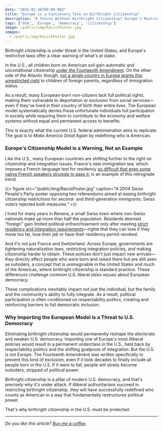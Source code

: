 ```yaml
---
date: "2025-02-26T00:00:00Z"
title: "Europe is a Cautionary Tale on Birthright Citizenship"
description: "A Future Without Birthright Citizenship? Europe’s Restrictive Laws Show Us the Consequences."
tags: ['USA', 'Europe', 'democracy', 'citizenship']
image: /public/img/RacistPoster.jpg
images:
  - /public/img/RacistPoster.jpg
---
```


Birthright citizenship is under threat in the United States, and Europe's restrictive laws offer a clear warning of what's at stake.

In the U.S., all children born on American soil gain automatic and unconditional citizenship [under the Fourteenth Amendment](https://constitution.congress.gov/constitution/amendment-14/). On the other side of the Atlantic though, [not a single country in Europe grants this unrestricted right](https://www.euronews.com/my-europe/2025/01/29/fact-check-which-european-countries-practice-birthright-citizenship
) to children of foreign parents, regardless of immigration status.

As a result, many European-born non-citizens lack full political rights, making them vulnerable to deportation or exclusion from social services—even if they've lived in their country of birth their entire lives. The European model systematically denies these unfortunate individuals full participation in society while requiring them to contribute to the economy and welfare systems without equal and permanent access to benefits.

This is exactly what the current U.S. federal administration aims to replicate. The goal is to *Make America Great Again* by redefining who is American.  

### Europe's Citizenship Model is a Warning, Not an Example  

Like the U.S., many European countries are shifting further to the right on citizenship and integration issues. France's new immigration law, which imposes a French language test for residency [so difficult that even some native French speakers struggle to pass it](https://www.theguardian.com/world/2025/feb/14/french-citizens-would-fail-language-tests-for-foreigners-seeking-residency), is an example of this retrograde trend.

{{< figure src="/public/img/RacistPoster.jpg" caption="A 2004 Swiss People's Party poster opposing two referendums aimed at easing birthright citizenship restrictions for second- and third-generation immigrants. Swiss voters rejected both measures." >}}

I lived for many years in Renens, a small Swiss town where non-Swiss nationals make up more than half the population. Residents deemed "foreign" gain limited political enfranchisement only after meeting [strict residency and integration requirements](https://www.vd.ch/fileadmin/user_upload/organisation/dire/spop/fichiers_pdf/fly-151127-droits-vote-etrangers.pdf)—rights that they can lose if they move too far, lose their job or have their residency permit revoked.

And it's not just France and Switzerland. Across Europe, governments are tightening naturalization laws, restricting integration policies, and making citizenship harder to obtain. These policies don't just impact new arrivals—they directly affect people who were born and raised there but are still seen as outsiders, a concept that is unimaginable in the United States and much of the Americas, where birthright citizenship is standard practice. These differences challenge common U.S. liberal *idées reçues* about European democracy.

These complications inevitably impact not just the individual, but the family and the community's ability to fully integrate. As a result, political participation is often conditioned on respectability politics, creating and reinforcing barriers to full democratic inclusion.

### Why Importing the European Model is a Threat to U.S. Democracy  

Eliminating birthright citizenship would permanently reshape the electorate and weaken U.S. democracy. Importing one of Europe's most illiberal policies would result in a permanent underclass in the U.S., held back by respectability politics and the shifting goalposts of integration. But the U.S. is not Europe. The Fourteenth Amendment was written specifically to prevent this kind of exclusion, even if it took decades to finally include all people born in the U.S. If it were to fall, people will slowly become outsiders, stripped of political power.  

Birthright citizenship is a pillar of modern U.S. democracy, and that's precisely why it's under attack. If illiberal authoritarians succeed in restricting birthright citizenship, they will have successfully redefined who counts as American in a way that fundamentally restructures political power.

That's why birthright citizenship in the U.S. must be protected.

***

*Do you like this article? [Buy me a coffee](https://ko-fi.com/chemahg).*